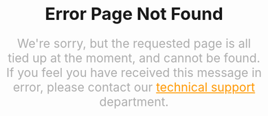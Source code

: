 # 



<div style="width: 600px; text-align: center; height: fit-content">

<strong style="font-size: 40px;">Error Page Not Found</strong>

<p style="font-size: 28px; font-weight: normal; color: #aeaeae;">We're sorry, but the requested page is all tied up at the moment, and cannot be found. If you feel you have received this message in error, please contact our <a href="/#" style="color: #f90;">technical support</a> department.</p>

</div>

